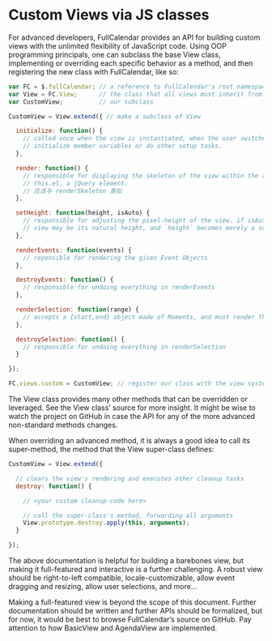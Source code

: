 # Custom Views via JS classes

For advanced developers, FullCalendar provides an API for building custom views with the unlimited flexibility of JavaScript code. Using OOP programming principals, one can subclass the base View class, implementing or overriding each specific behavior as a method, and then registering the new class with FullCalendar, like so:

```javascript
var FC = $.fullCalendar; // a reference to FullCalendar's root namespace
var View = FC.View;      // the class that all views must inherit from
var CustomView;          // our subclass

CustomView = View.extend({ // make a subclass of View

  initialize: function() {
    // called once when the view is instantiated, when the user switches to the view.
    // initialize member variables or do other setup tasks.
  },

  render: function() {
    // responsible for displaying the skeleton of the view within the already-defined
    // this.el, a jQuery element.
    // 应该与 renderSkeleton 类似
  },

  setHeight: function(height, isAuto) {
    // responsible for adjusting the pixel-height of the view. if isAuto is true, the
    // view may be its natural height, and `height` becomes merely a suggestion.
  },

  renderEvents: function(events) {
    // reponsible for rendering the given Event Objects
  },

  destroyEvents: function() {
    // responsible for undoing everything in renderEvents
  },

  renderSelection: function(range) {
    // accepts a {start,end} object made of Moments, and must render the selection
  },

  destroySelection: function() {
    // responsible for undoing everything in renderSelection
  }

});

FC.views.custom = CustomView; // register our class with the view system

```

The View class provides many other methods that can be overridden or leveraged. See the View class’ source for more insight. It might be wise to watch the project on GitHub in case the API for any of the more advanced non-standard methods changes.

When overriding an advanced method, it is always a good idea to call its super-method, the method that the View super-class defines:

```javascript
CustomView = View.extend({

  // clears the view's rendering and executes other cleanup tasks
  destroy: function() {

    // <your custom cleanup-code here>

    // call the super-class's method, forwarding all arguments
    View.prototype.destroy.apply(this, arguments);
  }

});
```

The above documentation is helpful for building a barebones view, but making it full-featured and interactive is a further challenging. A robust view should be right-to-left compatible, locale-customizable, allow event dragging and resizing, allow user selections, and more…

Making a full-featured view is beyond the scope of this document. Further documentation should be written and further APIs should be formalized, but for now, it would be best to browse FullCalendar’s source on GitHub. Pay attention to how BasicView and AgendaView are implemented.